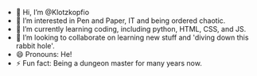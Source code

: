 - 👋 Hi, I’m @Klotzkopfio
- 👀 I’m interested in Pen and Paper, IT and being ordered chaotic.
- 🌱 I’m currently learning coding, including python, HTML, CSS, and JS.
- 💞️ I’m looking to collaborate on learning new stuff and 'diving down this rabbit hole'.
- 😄 Pronouns: He!
- ⚡ Fun fact: Being a dungeon master for many years now.

<!---
Klotzkopfio/Klotzkopfio is a ✨ special ✨ repository because its `README.md` (this file) appears on your GitHub profile.
You can click the Preview link to take a look at your changes.
--->

